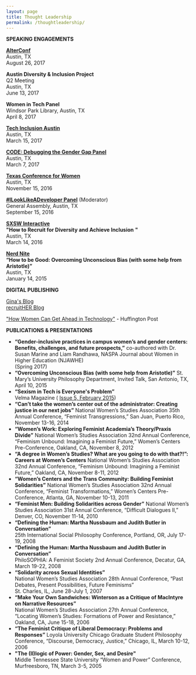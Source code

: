 ```yaml
---
layout: page
title: Thought Leadership
permalink: /thoughtleadership/
---
```

**SPEAKING ENGAGEMENTS**  
  
**[AlterConf](https://alterconf.com/conferences/2017/austin-tx)**  
Austin, TX  
August 26, 2017  
  
**Austin Diversity & Inclusion Project**  
Q2 Meeting  
Austin, TX  
June 13, 2017  
  
**Women in Tech Panel**  
Windsor Park Library, Austin, TX  
April 8, 2017  
  
**[Tech Inclusion Austin](https://austin17.techinclusion.co/)**  
Austin, TX  
March 15, 2017  
  
**[CODE: Debugging the Gender Gap Panel](https://www.eventbrite.com/e/screening-of-code-debugging-the-gender-gap-tickets-32188679206)**  
Austin, TX  
March 7, 2017  
  
**[Texas Conference for Women](https://www.txconferenceforwomen.org/)**  
Austin, TX  
November 15, 2016  
  
**[#ILookLikeADeveloper Panel](https://generalassemb.ly/education/ilooklikeadeveloper/austin/28154)** (Moderator)  
General Assembly, Austin, TX  
September 15, 2016  
  
**[SXSW Interactive](http://schedule.sxsw.com/2016/events/event_PP51520)**  
**"How to Recruit for Diversity and Achieve Inclusion** **"**  
Austin, TX  
March 14, 2016  
  
[**Nerd Nite**  
](https://vimeo.com/116983511)**“How to be Good: Overcoming Unconscious Bias (with some help from Aristotle)”**  
Austin, TX  
January 14, 2015  
  
  
**DIGITAL PUBLISHING**  
  
[Gina's Blog](http://bit.ly/2caK3o9)  
[recruitHER Blog](http://bit.ly/2aGoKZn)  
  
["How Women Can Get Ahead in Technology"](http://www.huffingtonpost.com/entry/58c80a10e4b03400023f4b6b) \- Huffington Post  
  
  
**PUBLICATIONS & PRESENTATIONS**  
  

*   **“Gender-inclusive practices in campus women’s and gender centers: Benefits, challenges, and future prospects,”** co-authored with Dr. Susan Marine and Liam Randhawa, NASPA Journal about Women in Higher Education (NJAWHE)  
    (Spring 2017)
*   **“Overcoming Unconscious Bias (with some help from Aristotle)”** St. Mary’s University Philosophy Department, Invited Talk, San Antonio, TX, April 10, 2015
*   **“Sexism in Tech is Everyone's Problem”**  
    Velma Magazine ( [Issue 5, February 2015](http://issuu.com/velmamag/docs/velmamagissue5sex/19))
*   **“Can’t take the women’s center out of the administrator: Creating justice in our next jobs”** National Women’s Studies Association 35th Annual Conference, “Feminist Transgressions,” San Juan, Puerto Rico, November 13-16, 2014
*   **“Women’s Work: Exploring Feminist Academia’s Theory/Praxis Divide”** National Women’s Studies Association 32nd Annual Conference, “Feminism Unbound: Imagining a Feminist Future,” Women’s Centers Pre-Conference, Oakland, CA, November 8, 2012
*   **“A degree in Women’s Studies? What are you going to do with that?!”: Careers at Women’s Centers** National Women’s Studies Association 32nd Annual Conference, “Feminism Unbound: Imagining a Feminist Future,” Oakland, CA, November 8-11, 2012
*   **“Women’s Centers and the Trans Community: Building Feminist Solidarities”** National Women’s Studies Association 32nd Annual Conference, “Feminist Transformations,” Women’s Centers Pre-Conference, Atlanta, GA, November 10-13, 2011
*   **“Feminist Men: Building Solidarities across Gender”** National Women’s Studies Association 31st Annual Conference, “Difficult Dialogues II,” Denver, CO, November 11-14, 2010
*   **“Defining the Human: Martha Nussbaum and Judith Butler in Conversation”**  
    25th International Social Philosophy Conference, Portland, OR, July 17-19, 2008
*   **“Defining the Human: Martha Nussbaum and Judith Butler in Conversation”**  
    PhiloSOPHIA: A Feminist Society 2nd Annual Conference, Decatur, GA, March 19-22, 2008
*   **“Solidarity across Sexual Identities”**  
    National Women’s Studies Association 28th Annual Conference, “Past Debates, Present Possibilities, Future Feminisms”  
    St. Charles, IL, June 28-July 1, 2007
*   **“Make Your Own Sandwiches: Winterson as a Critique of MacIntyre on Narrative Resources”**  
    National Women’s Studies Association 27th Annual Conference, “Locating Women’s Studies: Formations of Power and Resistance,” Oakland, CA, June 15-18, 2006
*   **“The Feminist Critique of Liberal Democracy: Problems and Responses”** Loyola University Chicago Graduate Student Philosophy Conference, “Discourse, Democracy, Justice,” Chicago, IL, March 10-12, 2006
*   **"The (Il)logic of Power: Gender, Sex, and Desire"**  
    Middle Tennessee State University “Women and Power” Conference, Murfreesboro, TN, March 3-5, 2005